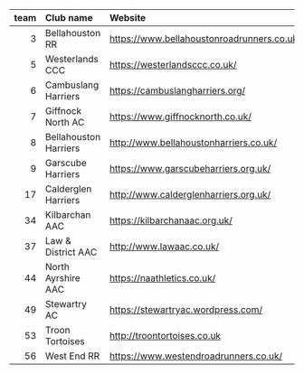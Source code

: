 |   team | Club name             | Website                                    |
|-------:|:----------------------|:-------------------------------------------|
|      3 | Bellahouston RR       | https://www.bellahoustonroadrunners.co.uk/ |
|      5 | Westerlands CCC       | https://westerlandsccc.co.uk/              |
|      6 | Cambuslang Harriers   | https://cambuslangharriers.org/            |
|      7 | Giffnock North AC     | https://www.giffnocknorth.co.uk/           |
|      8 | Bellahouston Harriers | http://www.bellahoustonharriers.co.uk/     |
|      9 | Garscube Harriers     | https://www.garscubeharriers.org.uk/       |
|     17 | Calderglen Harriers   | http://www.calderglenharriers.org.uk/      |
|     34 | Kilbarchan AAC        | https://kilbarchanaac.org.uk/              |
|     37 | Law & District AAC    | http://www.lawaac.co.uk/                   |
|     44 | North Ayrshire AAC    | https://naathletics.co.uk/                 |
|     49 | Stewartry AC          | https://stewartryac.wordpress.com/         |
|     53 | Troon Tortoises       | http://troontortoises.co.uk                |
|     56 | West End RR           | https://www.westendroadrunners.co.uk/      |